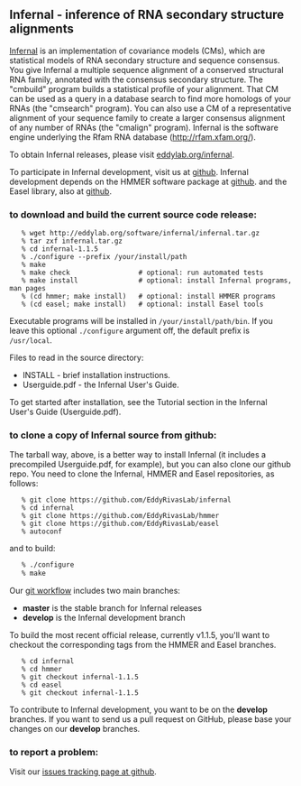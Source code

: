 ## Infernal - inference of RNA secondary structure alignments

[Infernal](http://eddylab.org/infernal) is an implementation of
covariance models (CMs), which are statistical models of RNA secondary
structure and sequence consensus.  You give Infernal a multiple
sequence alignment of a conserved structural RNA family, annotated
with the consensus secondary structure. The "cmbuild" program builds a
statistical profile of your alignment. That CM can be used as a query
in a database search to find more homologs of your RNAs (the
"cmsearch" program). You can also use a CM of a representative
alignment of your sequence family to create a larger consensus
alignment of any number of RNAs (the "cmalign" program). Infernal is
the software engine underlying the Rfam RNA database
(http://rfam.xfam.org/).

To obtain Infernal releases, please visit [eddylab.org/infernal](http://eddylab.org/infernal).

To participate in Infernal development, visit us at
[github](https://github.com/EddyRivasLab/infernal).  Infernal development
depends on the HMMER software package at [github](https://github.com/EddyRivasLab/hmmer).
and the Easel library, also at
[github](https://github.com/EddyRivasLab/easel).

### to download and build the current source code release:

```
   % wget http://eddylab.org/software/infernal/infernal.tar.gz
   % tar zxf infernal.tar.gz
   % cd infernal-1.1.5
   % ./configure --prefix /your/install/path
   % make
   % make check                 # optional: run automated tests
   % make install               # optional: install Infernal programs, man pages
   % (cd hmmer; make install)   # optional: install HMMER programs
   % (cd easel; make install)   # optional: install Easel tools
``` 

Executable programs will be installed in `/your/install/path/bin`. If
you leave this optional `./configure` argument off, the default prefix
is `/usr/local`.

Files to read in the source directory:

   * INSTALL - brief installation instructions.
   * Userguide.pdf - the Infernal User's Guide.
 
To get started after installation, see the Tutorial section in the
Infernal User's Guide (Userguide.pdf).

### to clone a copy of Infernal source from github:

The tarball way, above, is a better way to install Infernal (it includes
a precompiled Userguide.pdf, for example), but you can also clone our
github repo. You need to clone the Infernal, HMMER and Easel repositories,
as follows:

```
   % git clone https://github.com/EddyRivasLab/infernal
   % cd infernal
   % git clone https://github.com/EddyRivasLab/hmmer
   % git clone https://github.com/EddyRivasLab/easel
   % autoconf
```

and to build:

```bash
   % ./configure
   % make
```

Our [git workflow](https://github.com/EddyRivasLab/infernal/wiki#git-workflow)
includes two main branches:

 * **master** is the stable branch for Infernal releases
 * **develop** is the Infernal development branch

To build the most recent official release, currently v1.1.5, you'll
want to checkout the corresponding tags from the HMMER and Easel
branches.

```
   % cd infernal
   % cd hmmer
   % git checkout infernal-1.1.5
   % cd easel
   % git checkout infernal-1.1.5
```

To contribute to Infernal development, you want to be on the
**develop** branches. If you want to send us a pull request on GitHub,
please base your changes on our **develop** branches.

### to report a problem:

Visit our
[issues tracking page at github](https://github.com/EddyRivasLab/infernal/issues).
